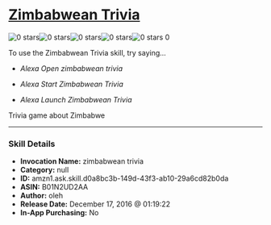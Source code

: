 # [Zimbabwean Trivia](http://alexa.amazon.com/#skills/amzn1.ask.skill.d0a8bc3b-149d-43f3-ab10-29a6cd82b0da)
![0 stars](../../images/ic_star_border_black_18dp_1x.png)![0 stars](../../images/ic_star_border_black_18dp_1x.png)![0 stars](../../images/ic_star_border_black_18dp_1x.png)![0 stars](../../images/ic_star_border_black_18dp_1x.png)![0 stars](../../images/ic_star_border_black_18dp_1x.png) 0

To use the Zimbabwean Trivia skill, try saying...

* *Alexa Open zimbabwean trivia*

* *Alexa Start Zimbabwean Trivia*

* *Alexa Launch Zimbabwean Trivia*

Trivia game about Zimbabwe

***

### Skill Details

* **Invocation Name:** zimbabwean trivia
* **Category:** null
* **ID:** amzn1.ask.skill.d0a8bc3b-149d-43f3-ab10-29a6cd82b0da
* **ASIN:** B01N2UD2AA
* **Author:** oleh
* **Release Date:** December 17, 2016 @ 01:19:22
* **In-App Purchasing:** No
